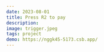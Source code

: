 ```yaml
---
date: 2023-08-01
title: Press R2 to pay
description: 
image: trigger.jpeg
tags: project
demo: https://nggk45-5173.csb.app/
---
```

